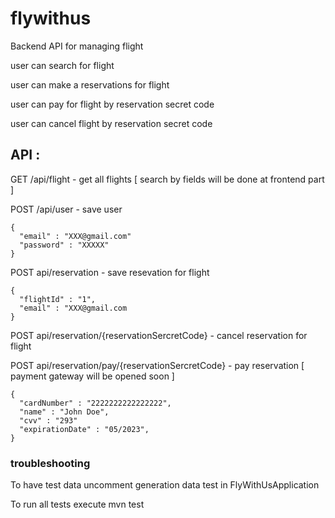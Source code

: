 # flywithus

Backend API for managing flight 

user can search for flight 

user can make a reservations for flight

user can pay for flight by reservation secret code

user can cancel flight by reservation secret code 

## API :

GET /api/flight - get all flights [ search by fields will be done at frontend part ]

POST /api/user - save user 
```
{
  "email" : "XXX@gmail.com"
  "password" : "XXXXX"
}
```

POST api/reservation - save resevation for flight
```
{
  "flightId" : "1",
  "email" : "XXX@gmail.com
}
```

POST api/reservation/{reservationSercretCode} - cancel reservation for flight


POST api/reservation/pay/{reservationSercretCode} - pay reservation  [ payment gateway will be opened soon ]
```
{
  "cardNumber" : "2222222222222222",
  "name" : "John Doe",
  "cvv" : "293"
  "expirationDate" : "05/2023",
}
```

### troubleshooting

To have test data uncomment generation data test in FlyWithUsApplication

To run all tests execute mvn test 
